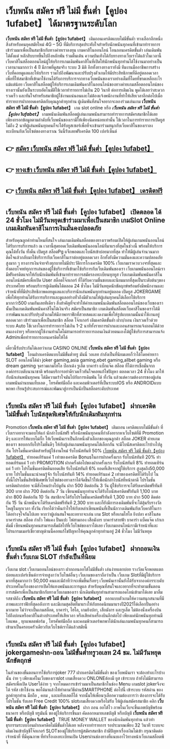 # เว็บพนัน สมัคร ฟรี ไม่มี ขั้นต่ำ【คูปอง 1ufabet】  ได้มาตรฐานระดับโลก

**เว็บพนัน สมัคร ฟรี ไม่มี ขั้นต่ำ【คูปอง 1ufabet】** เติมถอนเครดิตแบบไม่มีขั้นต่ำ  ทางเลือกอีกหนึ่งสิ่งสำหรับคนยุคสมัยใหม่ 4G – 5G ที่มีบริการสุดประทับใจสำหรับนักพนันทุกคนที่เข้ามาทำรายการเข้าร่วมมาเพื่อเป็นสมาชิกกับทางค่ายเราลงทุน เกมคาสิโนออนไลน์ โอนถอนเครดิตขั้นต่ำ เล่นเดิมพันได้ตั้งแต่ หลักสิบบาทขึ้นไปถึงหลักพัน ร่วมตื่นเต้น ความบันเทิงได้กับทางทางเว็บเราได้แล้วในเวลานี้เว็บคาสิโนสล็อตออนไลน์ผู้ให้บริการเกมเดิมพันคาสิโนที่เปิดให้นักพนันทุกท่านได้ใช้งานมาอย่างเป็นเวลานานมากกว่า 4 ปี มีภาพที่ดูสมจริง ระบบ 3 มิติ
อีกทั้งทางทางเรายังมี ทีมงานมืออาชีพการสร้างเว็บที่คอยดูแลและให้บริการ  รวมไปถึงพัฒนาและปรับปรุงตัวเกมให้มีประสิทธิภาพที่ดีอยู่ตลอดเวลา เพื่อที่ให้สมาชิกที่เข้ามาใช้งานได้รับการบริการจากทางเว็บพนันของเราอย่างเต็มที่โดยที่ขาดเหลืออะไรแม้แต่น้อย เว็บคาสิโนสล็อตผู้ให้บริการเกมเดิมพันคาสิโนออนไลน์ของทางค่ายเกมสล็อตออนไลน์ของทางเรานั้นยังเป็นระบบอัตโนมัติใช้เวลาทำรายการไม่เกิน 20 วินาที ต่อการเติมเงิน พูดได้เลยว่าสะดวกรวดเร็ว และทันใจสำหรับสมาชิกผู้ใช้งานแน่นอนและไม่ต้องแจ้งพนักงานที่ทำให้เสียเวลาอีกต่อไปเมื่อทำรายการฝากยอดเครดิตกับคุณลูกค้าทุกท่าน
ผู้เดิมพันที่สนใจอยากจะลองร่วมเล่นเกม **เว็บพนัน สมัคร ฟรี ไม่มี ขั้นต่ำ【คูปอง 1ufabet】** เกม slot online หรือ ***เว็บพนัน สมัคร ฟรี ไม่มี ขั้นต่ำ【คูปอง 1ufabet】*** เกมพนันเดิมพันสล็อตผู้เล่นเกมพนันสามารถทำรายการสมัครสมาชิกได้เลยเพียงกรอกข้อมูลตามลำดับที่เว็บพนันของเรามีให้เพียงนิดหน่อยเท่านั้น ใช้เวลาในการทำรายการเปิดยูสไม่ถึง 2 นาทีผู้เล่นพนันทุกคนก็จะได้รับยูสเซอร์เพื่อที่จะเข้ามาร่วมสนุกกับเว็บคาสิโนของเราลงทะเบียนกับเว็บไซต์ของทางเราณ วันนี้รับเลยฟรีเครดิต 100 เปอร์เซ็นต์ 

## 👉 [สมัคร เว็บพนัน สมัคร ฟรี ไม่มี ขั้นต่ำ【คูปอง 1ufabet】](https://archa888.com/)
## 👉 [ทางเข้า เว็บพนัน สมัคร ฟรี ไม่มี ขั้นต่ำ【คูปอง 1ufabet】](https://archa888.com/)
## 👉 [เว็บพนัน สมัคร ฟรี ไม่มี ขั้นต่ำ【คูปอง 1ufabet】 เครดิตฟรี](https://archa888.com/)

## เว็บพนัน สมัคร ฟรี ไม่มี ขั้นต่ำ【คูปอง 1ufabet】 เปิดตลอด ได้ 24 ชั่วโมง ไม่มีวันหยุดเข้าร่วมมาเพื่อเป็นสมาชิก เกมSlot Online เกมเดิมพันคาสิโนการเงินมั่นคงปลอดภัย

สำหรับคุณลูกค้าท่านไหนที่สนใจ เล่นเกมเดิมพันสล็อตของทางเราพร้อมเปิดให้ผู้เล่นเกมพนันออนไลน์ได้รับการบริการแล้ว ณ เวลานี้สุดยอดเว็บเดิมพันพนันออนไลน์ที่มาแรงที่สุดในช่วงนี้ พร้อมให้บริการคุณได้ทั้งวัน ทั้งคืน เปิดยูส สล็อตPg แจ็กพอตและโบนัสเข้าบ่อยมากที่สุด ทำให้มีผู้เล่นจำนวนมากติดใจแล้วกลับมาใช้บริการกับเว็บคาสิโนเราต่ออยู่ตลอดเวลา อีกทั้งยังมีความมั่นคงและความปลอดภัยสูงมาก ๆ ทางการเงินจ่ายจริงทุกบาทไม่มีประวัติการโกงเครดิต 100% เว็บเกมเราควบวงจรที่สุดและยังตอบโจทย์ทุกการเล่นของผู้ใช้บริการที่เข้ามาใช้บริการกับเว็บเดิมพันของเรา
เว็บเกมพนันออนไลน์เรามีฟรีเครดิตแจกให้กับนักเดิมพันที่เข้ามาทำรายการสมัครลงทะเบียนทุกยูส เว็บเกมเดิมพันพนันคาสิโนออนไลน์สมัครเพื่อเปิด User สล็อตโจ๊กเกอร์ ที่ได้รับความชื่นชอบและนิยมมากที่สุดเป็นระดับต้นๆของประเทศไทย พร้อมบริการผู้เดิมพันได้ตลอด 24 ชั่วโมง ไม่มีวันหยุดนักขัตฤกษ์พร้อมยังมีพนักงานและเจ้าหน้าที่ที่มีประสิทธิภาพคอยดูแลและบริการนักเล่นพนันทุกท่านอยู่ตลอด เปิดยูส JOKERGAME เพื่อให้ทุกท่านได้รับการบริการและดูแลอย่างทั่วถึงมีตัวเกมให้ผู้เล่นทุกคนได้เลือกใช้บริการมากกว่า500 เกมกันเลยทีเดียว
สิ่งสำคัญที่จะทำให้ค่ายเกมพนันเดิมพันสล็อตออนไลน์ของเว็บของเรานั้นเป็นเกมเดิมพันพนันคาสิโนได้เงินจริง สมัครเป็นสมาชิก  เกมเดิมพันสล็อตเว็บคาสิโนของเราได้มีการพัฒนาและปรับปรุงตัวเกมให้มีภาพกราฟิกที่สวยสดและงดงามเพื่อให้รูปแบบเกมนั้นน่าใช้งานอยู่ตลอดเวลา เข้าร่วมมาเพื่อเป็นสมาชิก สล็อต โจ๊กเกอร์ เติมเครดิตขั้นต่ำ ฝาก/ถอน เงินรวดเร็วด้วยระบบ Auto ใช้เวลาในการทำรายการไม่เกิน 1-2 นาทีทั้งรายการฝากและถอนสามารถแจ้งถอนได้ด้วยตนเองง่ายๆ หรือหากผู้ใช้งานท่านใดไม่สามารถทำรายการถอนเงินด้วยตนเองได้ผู้ใช้บริการสามารถแจ้ง Adminเพื่อทำรายการถอนเครดิตให้ได้

เดี๋ยวนี้รับประกันได้เลยว่าเกม CASINO ONLINE **เว็บพนัน สมัคร ฟรี ไม่มี ขั้นต่ำ【คูปอง 1ufabet】** โอนฝากเครดิตแบบไม่มีขั้นต่ำทรู มันนี่ วอเลท กำลังเป็นที่นิยมเลยก็ว่าได้โดยค่ายเรา SLOT ออนไลน์ได้นำ  joker gaming,asia gaming,ebet gaming,allbet gaming หรือ dream gaming จุดรวมเกมไฮโล ป๊อกเด้ง รูเล็ต บาคาร่า แบ็กแจ๊ค สล็อต ที่ได้การเชื่อมั่นจากองค์กรระบดับนานาชาติ พร้อมบริการอย่าดีรวดเร็วทันใจคอยแก้ไขปัญหา ตลอดเวลา 24 ชั่วโมง มาให้กับนักเล่นพนันทุกคน ได้มีความเร้าใจมันไปกับการเดิมพัน ได้ ทั้งวัน แล้วแต่ความต้องการของผู้เล่นเกมพนันผ่านบนแท็บเลต , โทรศัพท์มือถือ และคอมพิวเตอร์ที่เป็นระบบIOS หรือ ANDROIDแบบพกพา เรียนรู้ประสบการณ์และพัฒนาสู่การเป็นนักปั่นสล็อตระดับประเทศ

## เว็บพนัน สมัคร ฟรี ไม่มี ขั้นต่ำ【คูปอง 1ufabet】 ฝากเครดิต ไม่มีขั้นต่ำ โบนัสสุดพิเศษให้กับนักเดิมพันทุกท่าน

 Promotion  **เว็บพนัน สมัคร ฟรี ไม่มี ขั้นต่ำ【คูปอง 1ufabet】** เติมถอน เครดิตแบบไม่มีขั้นต่ำ ที่เว็บเราอยากจะมอบให้แก่  นักล่าโบนัสฟรี หรือนักพนันทุกคนที่กำลังอยากหาเว็บไซต์ที่มี  Promotion ดีๆ และการให้แบบไม่กั๊ก ให้เว็บพนันเราเป็นอีกหนึ่งตัวเลือกของคุณลูกค้า สล็อต JOKER ค่ายเกมของเรา ขอบอกกับโปรโมชั่นดีๆ ให้กับผู้เล่นเกมพนันทุกคนได้เลือกกัน จะมีโบนัสเครดิตอะไรบ้างไปดูกัน
โปรโมชั่นเครดิตสำหรับผู้ใช้งานใหม่ รับโบนัสทันที 50% [เว็บพนัน สมัคร ฟรี ไม่มี ขั้นต่ำ【คูปอง 1ufabet】](https://archa888.com/) ทำยอดเทิร์นแค่ 1 เท่าของเครดิต
Bonusในการฝากครั้งแรก รับโบนัสทันที 20% ทำยอดเทิร์นแค่ 1 เท่า
 PROMOTION ฝากครั้งต่อไปของฝากครั้งแรก รับโบนัสทันที 8% ทำยอดเทิร์นแค่ 1 เท่า
โปรโมชั่นเครดิตคืนยอดเสีย รับโบนัสทันที 6% ยอดที่เสียจากผู้ใช้บริการ สูงสุดถึง50,000 บาท
โปรโมชั่นแนะนำคนรู้จัก รับโบนัสทันที 14% ทำยอดเทิร์นแค่ 2 เท่าของเครดิตที่ได้รับไป
ในทั้งนี้โปรโมชั่นสิทธิพิเศษที่เว็บไซต์ของทางเราได้จัดขึ้นไว้ให้เพื่อนักล่าโบนัสที่หน้าตาดี โปรโมชั่นเครดิตฝากบ่อย จะมีสิ่งไหนบ้างไปดูกัน
ฝาก 500 ติดต่อกัน 3 วัน ผู้ใช้บริการจะได้รับเครดิตฟรีทันที 300 บาท
ฝาก 700 ติดต่อกัน 7 วัน เซียนพนันทุกท่านจะได้รับโบนัสเครดิตฟรีทันที 1,100 บาท
ฝาก 800 ติดต่อกัน 10 วัน สมาชิกจะได้รับโปรโมชั่นเครดิตฟรีทันที 1,300 บาท
ฝาก 500 ติดต่อกัน 15 วัน นักพนันจะได้รับเครดิตฟรีทันที 2,300 บาท
และก็ยังมีการลงเดิมพันที่จะได้ลุ้นรับรางวัลใหญ่ในทุกเวลา ทั้งวัน เรียกได้ว่าคืนกำไรให้กับเหล่าเซียนพนันที่เป็นนักวางเดิมพันกับเว็บคาสิโนเราได้อย่างจุใจกันไปเลย หากว่าผู้เล่นสนใจและอยากจะเล่น เกม Slot หรือเกมไฮโล ยิงปลา คาสิโนสด บาคาร่าสด สล็อต กำถั่ว ไพ่แคง ปั่นแปะ ไพ่สามกอง เสือมังกร บาคาร่าสายฟ้า บาคาร่า แบ็คแจ๊ค เก้าเก ดัมมี่ เซียนพนันทุกคนสามารถสัมผัสไปที่เว็บไซต์ของเราได้เลย เว็บเกมออนไลน์เรามีเจ้าหน้าที่และโปรแกรมเมอร์เชี่ยวชาญด้านนี้คอยแก้ไขปัญหาให้คุณลูกค้าทุกท่านอยู่ 24 ชั่วโมง ไม่มีวันหยุด

## เว็บพนัน สมัคร ฟรี ไม่มี ขั้นต่ำ【คูปอง 1ufabet】 ฝากถอนเงินขั้นต่ำ  เว็บเกม SLOT กำลังเป็นที่นิยม

เว็บเกม slot เว็บเกมออนไลน์ของเรา ฝากถอนออโต้ไม่มีขั้นต่ำ เล่นง่ายแตกบ่อย รางวัลแจ็กพอตแตกบ่อยและเปอร์เซ็นต์การจ่ายสูงกว่าเว็บไซต์อื่นๆ เว็บเกมของเราถือว่าเป็น เว็บเกม Slotที่มีผู้ใช้บริการมากที่สุดมากกว่า 50,000 คนและมีถ้าทีว่าจะเพิ่มขึ้นเรื่อยๆ เว็บพนันเรานั้นยังได้รับจากองค์กรระบดับประเทศในเรื่องของการเปิดให้แทงพนันและการดูแล สำหรับคุณที่สนใจและอยากที่จะทำตามขั้นตอนการสมัครเพื่อเป็นสมาชิกกับทางเว็บเกมของเรา นักเดิมพันทุกท่านสามารถแอดไลน์เข้ามาได้เลย
	มาลิ้มรสชาติถึง **เว็บพนัน สมัคร ฟรี ไม่มี ขั้นต่ำ【คูปอง 1ufabet】** ออกแบบตัวเกมให้ความสนุกสนานที่มีภาพและกราฟิกที่สุดอลังการ และมีเกมสุดฮิตที่มาแรงให้กับยอดนิยมมาแรงปี2021ได้เลือกปั่นอย่างมากมาย  ไม่ว่าจะเป็นเกมสล็อต, บาคาร่า, ไฮโล, เกมยิงปลา, เสือมังกร และรูเล็ต ไม่ต้องนั่งเครื่องบินไปถึงบ่อนหรือคาสิโนต่างประเทศให้เสียเวลา หรือเสียค่าเครื่องบินอีกต่อไป เพียงแค่นักพนันทุกท่านมีไอแพด , ทุกแพลตฟอร์ม , โทรศัพท์มือถือ และคอมพิวเตอร์พกพาได้นักเล่นเกมพนันทุกคนก็สามารถเข้ามาเป็นครอบครัวเดียวกับเว็บไซต์เราได้แล้วสมัยนี้

## เว็บพนัน สมัคร ฟรี ไม่มี ขั้นต่ำ【คูปอง 1ufabet】 jokergameฝาก-ถอน ไม่มีขั้นต่ำทรูวอเลท 24 ชม. ไม่มีวันหยุดนักขัตฤกษ์

ในส่วนของขั้นตอนการใช้บริการjoker 777 ฝากเครดิตไม่มีขั้นต่ำ ของเว็บพนันเรา จะต้องทำอะไรบ้างนั้น ง่าย ๆ เพียงแค่ในเว็บของเราslot เกมเสี่ยงดวง ONLONEต้องมี ยูส เข้าระบบ ถ้ายังไม่มีสามารถสมัครเพื่อเปิด Userได้ง่าย ๆ จากโหมดการเข้าร่วมมาเป็นสมาชิกในช่อง Menu เกมslot jokerจึงจะได้ รหัส เข้าใช้งาน พอได้มาแล้วให้ทำตามวิธีผ่านSMARTPHONE ต่อไปนี้
เข้าระบบ รหัสผ่าน  ของลูกค้าทุกท่าน มือถือ , คอม , และแท็บเลตก็ได้
จากนั้นให้เพื่อนๆเลือกความต้องการว่า ต้องการจะได้รับโปรโมชั่น รับเลย Free Credit 100% slotเกมเสี่ยงดวงหรือไม่รับ
ให้ผู้เล่นสมัครสมาชิก คลิก **เว็บพนัน สมัคร ฟรี ไม่มี ขั้นต่ำ【คูปอง 1ufabet】** ฝาก ถอน ออโต้ไว ภาพในเว็บจะขึ้นเลขบัญชีพร้อมธนาคาร หรือบัญชี ทรูมันนี่ ของผู้ให้บริการขึ้นมา
คัดลอกหมายเลขบัญชี หรือบัญชี **เว็บพนัน สมัคร ฟรี ไม่มี ขั้นต่ำ【คูปอง 1ufabet】** TRUE MONEY WALLET ของนักเดิมพันทุกท่าน แล้วทำธุรกรรมระบบโอนฝากเครดิตไม่มีขั้นต่ำได้เลย
หลังจากทำรายการ รอประมาณเพียง 32 วินาที ระบบจะเติมเงินเข้าบัญชีโจ๊กเกอร์ SLOTของผู้ใช้บริการผู้สมัครสมาชิก
ถ้ามีปัญหาเรื่องเงินไม่เข้า กรุณาติดต่อเจ้าหน้าที่ ที่มีคุณภาพ ที่ทำเรื่องลงทะเบียนเปิด Userผ่านช่องทางที่แนบเอาไว้ทางหน้าเว็บเกมสล็อตพีจี


